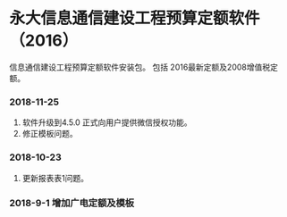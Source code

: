 # 永大信息通信建设工程预算定额软件（2016）
信息通信建设工程预算定额软件安装包。
包括  2016最新定额及2008增值税定额。


### 2018-11-25 
1. 软件升级到4.5.0 正式向用户提供微信授权功能。
2. 修正模板问题。


### 2018-10-23 
1. 更新报表表1问题。

### 2018-9-1 增加广电定额及模板



